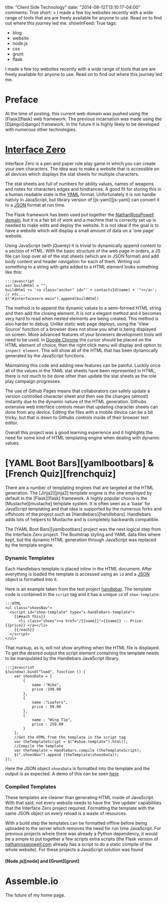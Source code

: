 title: "Client Side Technology"
date: "2014-08-12T13:10:17-04:00"
comments: True
short: >
    I made a few toy websites recently with a wide range of tools that are are freely available for anyone to use.
    Read on to find out where this journey led me.
showInFeed: True
tags:
- blog
- website
- node.js
- css
- grunt
- flask

I made a few toy websites recently with a wide range of tools that are are freely available for anyone to use.
Read on to find out where this journey led me.

Preface
=======

At the time of posting, this current web domain was pushed using the [Flask][flask] web framework. 
The previous incarnation was made using the [Django][django] framework. 
In the future it is highly likely to be developed with numerous other technologies.

[Interface Zero][interfacezero]
===============================

Interface Zero is a pen and paper role play game in which you can create your own characters.
The idea was to make a website that is accessible on all devices which displays the stat sheets for multiple characters.

The stat sheets are full of numbers for ability values, names of weapons and notes for characters edges and hindrances.
A good fit for storing this in a human readable state is the [YAML][yaml] format.
Unfortunately it is not handle nativly in JavaScript, but library version of [js-yaml][js-yaml] can convert it to a [JSON][json] format at run time. 

The Flask framework has been used put together the [NathanRossPowell domain][nrp], but it is a fair bit of work and a machine that is correctly set up is needed to make edits and deploy the website. 
It is not ideal if the goal is to have a website which will display a small amount of data on a 'one page' website.

Using JavaScript (with jQuerey) it is trivial to dynamically append content to a section of HTML.
With the basic structure of the web page in orders, a JS file can loop over all of the stat sheets (which are in JSON format) and add body content and header navigation for each of them.
Writing out something to a string with gets added to a HTML element looks something like this:

    :::javascript
    var buildHtml = "";
    buildHtml += '<a class="anchor" id="' + contactsId(name) + '"></a>';
    // etc...
    $("#interfacezero-main").append(buildHtml)

The method is to append the dynamic values to a semi-formed HTML string and then add the closing element.
It is not a elegant method and it becomes very hard to read when nested elements are being created.
This method is also harder to debug.
Unlike static web page deploys, using the 'View Source' function of a browser does not show you what is being displayed on screen.
More advanced features of your browsers development tools will need to be used.
In [Google Chrome][chrome] the cursor should be placed on the HTML element of choice, then the right click menu will display and option to `inspect element`.
This will show all of the HTML that has been dynamically generated by the JavaScript functions.

Maintaining this code and adding new features can be painful.
Luckily once all of the values in the YAML stat sheets have been represented in HTML, there is not much to be done other than update the stat sheets as the role play campaign progresses.

The use of Github Pages means that collaborators can safely update a version controlled character sheet and then see the changes (almost) instantly due to the dynamic nature of the HTML generation.
Githubs extensive web interface controls mean that updating character sheets can done from any device.
Editing the files with a mobile device can be a bit tricky, but that is down to Githubs controls inside of their browser text editor.

Overall this project was a good learning experience and it highlights the need for some kind of HTML templating engine when dealing with dynamic values.

[YAML Boot Bars][yamlbootbars] & [French Quiz][frenchquiz]
==========================================================

There are a number of templating engines that are targeted at the HTML generation.
The [Jinja2][jinja2] template engine is the one employed by default in the [Flask][flask] framework.
A highly popular choice is the [Mustache][mustache] template system.
It is often seen as a 'base' for JavaScript templating and that idea is supported by the numerous forks and offshoots of the project such as [Handlebars][handlebars].
Handlebars adds lots of helpers to Mustache and is completely backwards compatible.

The [YAML Boot Bars][yamlbootbars] project was the next logical step from the Interface Zero project.
The Bootstrap styling and YAML data files where kept, but the dynamic HTML generation through JavaScript was replaced by the template engine.

### Dynamic Templates

Each Handlebars template is placed inline in the HTML document.
After everything is loaded the template is accessed using an `id` and a [JSON][json] object is formatted into it.

Here is an example taken from the test project [handlebar][nrp-handlebar].
The template code is contained in the `script` tag and it has a unique `id` of `shoe-template`:

    :::HTML
    <ul class="shoesNav">
      <script id="shoe-template" type="x-handlebars-template">
        {{#each this}}
          <li class="shoes"><a href="/{{name}}">{{name}} -- Price: {{price}} </a></li>
        {{/each}}
      </script>
    </ul>

That markup, as is, will not show anything when the HTML file is displayed.
To get the desired output the script element containing the template needs to be manipulated by the Handlebars JavaScript library.

    :::javascriot
    $(window).bind("load", function () {
        var shoesData = [
            {
                name :"Nike",
                price :199.00 
            }, 
            {
                name :"Loafers",
                price : 59.00 
            },
            {
                name : "Wing Tip",
                price : 259.00 
            }
        ];
        //Get the HTML from the template in the script tag
        var theTemplateScript = $("#shoe-template").html(); 
        //Compile the template
        var theTemplate = Handlebars.compile (theTemplateScript); 
        $(".shoesNav").append (theTemplate(shoesData)); 
    });

Here the JSON object `shoesData` is formatted into the template and the output is as expected.
A demo of this can be seen [here][nrp-handlebar-website]

### Compiled Templates

These templates are cleaner than generating HTML inside of JavaScript. 
With that said; not every website needs to have the 'live update' capabilities that the Interface Zero project required.
Formatting the template with the same JSON object on every reload is a waste of resources.

With a build step the templates can be formatted offline before being uploaded to the server which removes the need for run time JavaScript.
For previous projects where there was already a Python dependency, it would be a simple to put together a few scripts extra scripts (the Flask version of [nathanrosspowell.com][nrp] already has a script to do a static compile of the whole website).
For these projects a JavaScript solution was found

#### [Node.js][node] and [Grunt][grunt]




Assemble.io
===========

The future of my home page.

[interfacezero]: http://nathanrosspowell.com/code/interface-zero/ "Interface Zero code page"
[nrp]: http://nathanrosspowell.com "My home page"
[yaml]: http://yaml.org "YAML file format"
[jsyaml]: https://github.com/nodeca/js-yaml "JS-YAML - YAML 1.2 parser and serializer for JavaScript"
[json]: http://json.org/ "JSON (JavaScript Object Notation) is a lightweight data-interchange format"
[chrome]: https://www.google.com/chrome/browser "Google Chrome web browser"
[nrp-handlebar]: https://github.com/nathanrosspowell/handlebar
[nrp-handlebar-website]: http://nathanrosspowell.github.io/handlebar